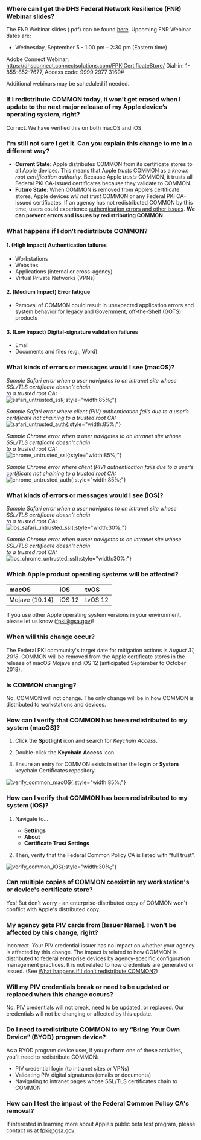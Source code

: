 <br>

### Where can I get the DHS Federal Network Resilience (FNR) Webinar slides?
The FNR Webinar slides (.pdf) can be found <a target="_blank" href="{{site.baseurl}}/docs/FPKI_Trust_Removal_-_FNR_Webinar_08022018.pdf">here</a>. Upcoming FNR Webinar dates are:
* Wednesday, September 5 - 1:00 pm – 2:30 pm (Eastern time)

Adobe Connect Webinar:
https://dhsconnect.connectsolutions.com/FPKICertificateStore/
Dial-in:  1-855-852-7677, Access code: 9999 2977 3169#

Additional webinars may be scheduled if needed.

### If I redistribute COMMON today, it won’t get erased when I update to the next major release of my Apple device’s operating system, right?
Correct. We have verified this on both macOS and iOS. 

### I'm still not sure I get it. Can you explain this change to me in a different way?
- **Current State**: Apple distributes COMMON from its certificate stores to all Apple devices. This means that Apple *trusts* COMMON as a *known root certification authority*. Because Apple *trusts* COMMON, it trusts all Federal PKI CA-issued certificates because they validate to COMMON.
- **Future State**: When COMMON is removed from Apple’s certificate stores, Apple devices *will not trust* COMMON or any Federal PKI CA-issued certificates. If an agency has not redistributed COMMON by this time, users could experience [authentication errors and other issues](#what-happens-if-i-dont-redistribute-common). **We can prevent errors and issues by redistributing COMMON.**


### What happens if I don’t redistribute COMMON?

#### 1. (High Impact) Authentication failures
- Workstations 
- Websites  
- Applications (internal or cross-agency)
- Virtual Private Networks (VPNs)

#### 2. (Medium Impact) Error fatigue
- Removal of COMMON could result in unexpected application errors and system behavior for legacy and Government, off-the-Shelf (GOTS) products

#### 3. (Low Impact) Digital-signature validation failures
- Email
- Documents and files (e.g., Word)


### What kinds of errors or messages would I see (macOS)?

*Sample Safari error when a user navigates to an intranet site whose SSL/TLS certificate doesn't chain<br>to a trusted root CA:*
     <br>
     ![safari_untrusted_ssl]({{site.baseurl}}/img/safari_untrusted_ssl.png){:style="width:85%;"}
    
*Sample Safari error where client (PIV) authentication fails due to a user’s certificate not chaining to a trusted root CA:*
     <br>
     ![safari_untrusted_auth]({{site.baseurl}}/img/safari_untrusted_auth.png){:style="width:85%;"}
   
*Sample Chrome error when a user navigates to an intranet site whose SSL/TLS certificate doesn't chain<br>to a trusted root CA:*
     <br>
     ![chrome_untrusted_ssl]({{site.baseurl}}/img/chrome_untrusted_ssl.png){:style="width:85%;"}

*Sample Chrome error where client (PIV) authentication fails due to a user’s certificate not chaining to a trusted root CA:*
     <br>
     ![chrome_untrusted_auth]({{site.baseurl}}/img/chrome_untrusted_auth.png){:style="width:85%;"}


### What kinds of errors or messages would I see (iOS)?

*Sample Safari error when a user navigates to an intranet site whose SSL/TLS certificate doesn't chain<br>to a trusted root CA:*
     <br>
     ![ios_safari_untrusted_ssl]({{site.baseurl}}/img/ios_safari_untrusted_ssl.png){:style="width:30%;"}

*Sample Chrome error when a user navigates to an intranet site whose SSL/TLS certificate doesn't chain<br>to a trusted root CA:*
     <br>
     ![ios_chrome_untrusted_ssl]({{site.baseurl}}/img/ios_chrome_untrusted_ssl.png){:style="width:30%;"}


### Which Apple product operating systems will be affected?

| **macOS** |  **iOS** | **tvOS** | 
| :-------- |  :-------- | :-------- | 
| Mojave (10.14)  | iOS 12 | tvOS 12 |

If you use other Apple operating system versions in your environment, please let us know (fpki@gsa.gov)!

### When will this change occur?

The Federal PKI community's target date for mitigation actions is *August 31, 2018*.  COMMON will be removed from the Apple certificate stores in the release of macOS Mojave and iOS 12 (anticipated September to October 2018).

### Is COMMON changing?

No. COMMON will not change. The only change will be in how COMMON is distributed to workstations and devices.

### How can I verify that COMMON has been redistributed to my system (macOS)?

1. Click the **Spotlight** icon and search for *Keychain Access*.

2. Double-click the **Keychain Access** icon.

3. Ensure an entry for COMMON exists in either the **login** or **System** keychain Certificates repository.

![verify_common_macOS]({{site.baseurl}}/img/verify_common_macOS.png){:style="width:85%;"}

### How can I verify that COMMON has been redistributed to my system (iOS)?

1. Navigate to…
     - **Settings** 
     - **About**  
     - **Certificate Trust Settings**
     
2. Then, verify that the Federal Common Policy CA is listed with “full trust”.

![verify_common_iOS]({{site.baseurl}}/img/verify_common_iOS.png){:style="width:30%;"}



### Can multiple copies of COMMON coexist in my workstation's or device's certificate store?

Yes! But don't worry - an enterprise-distributed copy of COMMON won't conflict with Apple's distributed copy. 


### My agency gets PIV cards from [Issuer Name]. I won’t be affected by this change, right?

Incorrect.  Your PIV credential issuer has no impact on whether your agency is affected by this change. 
The impact is related to how COMMON is distributed to federal enterprise devices by agency-specific configuration management practices.  It is not related to how credentials are generated or issued.  (See [What happens if I don’t redistribute COMMON?](#what-happens-if-i-dont-redistribute-common))   

### Will my PIV credentials break or need to be updated or replaced when this change occurs?

No. PIV credentials will not break, need to be updated, or replaced. Our credentials will not be changing or affected by this update.

### Do I need to redistribute COMMON to my “Bring Your Own Device” (BYOD) program device?

As a BYOD program device user, if you perform one of these activities, you'll need to redistribute COMMON:
- PIV credential login (to intranet sites or VPNs) 
- Validating PIV digital signatures (emails or documents)
- Navigating to intranet pages whose SSL/TLS certificates chain to COMMON


### How can I test the impact of the Federal	Common Policy CA's removal?

If interested in learning more about Apple’s public beta test program, please contact us at fpki@gsa.gov.
